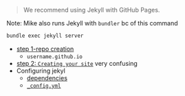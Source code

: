 

 
> We recommend using Jekyll with GitHub Pages.


Note: Mike also runs Jekyll with `bundler` bc of this command
```bash
bundle exec jekyll server
```

* [step 1-repo creation](https://docs.github.com/en/pages/getting-started-with-github-pages/creating-a-github-pages-site#creating-a-repository-for-your-site)
  * `username.github.io`
* [step 2: `Creating your site`](https://docs.github.com/en/pages/getting-started-with-github-pages/creating-a-github-pages-site#:~:text=Create%20repository.-,Creating%20your%20site,-Before%20you%20can) very confusing
* Configuring jekyl
  * [dependencies](https://pages.github.com/versions/) 
  * [`_config.yml`](https://docs.github.com/en/pages/setting-up-a-github-pages-site-with-jekyll/about-github-pages-and-jekyll#configuring-jekyll-in-your-github-pages-site)